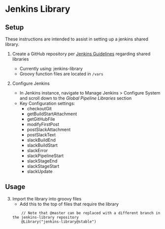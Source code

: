 # Jenkins Library

## Setup
These instructions are intended to assist in setting up a jenkins shared library.

1. Create a GitHub repository per [Jenkins Guidelines](https://jenkins.io/doc/book/pipeline/shared-libraries/) regarding shared libraries
    - Currently using: jenkins-library
    - Groovy function files are located in `/vars`

2. Configure Jenkins
    - In Jenkins instance, navigate to Manage Jenkins > Configure System and scroll down to the *Global Pipeline Libraries* section
    - Key Configuration settings:
        - checkoutGit
        - getBuildStartAttachment
        - getGitHubFile
        - modifyFirstPost
        - postSlackAttachment
        - postSlackText
        - slackBuildEnd
        - slackBuildStart
        - slackError
        - slackPipelineStart
        - slackStageEnd
        - slackStageStart
        - slackUpdate

## Usage
3. Import the library into groovy files
    - Add this to the top of files that require the library
    ```
        // Note that @master can be replaced with a different branch in the jenkins-library repository
        @Library("jenkins-library@stable")
    ```